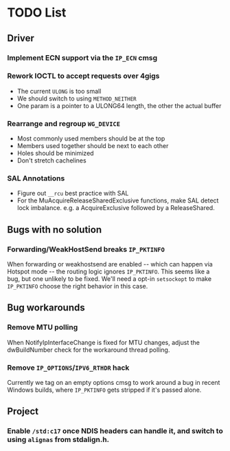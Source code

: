 # TODO List

## Driver

### Implement ECN support via the `IP_ECN` cmsg

### Rework IOCTL to accept requests over 4gigs
- The current `ULONG` is too small
- We should switch to using `METHOD_NEITHER`
- One param is a pointer to a ULONG64 length, the other the actual buffer

### Rearrange and regroup `WG_DEVICE`
- Most commonly used members should be at the top
- Members used together should be next to each other
- Holes should be minimized
- Don't stretch cachelines

### SAL Annotations
- Figure out `__rcu` best practice with SAL
- For the MuAcquireReleaseSharedExclusive functions, make SAL detect lock
  imbalance. e.g. a AcquireExclusive followed by a ReleaseShared.

## Bugs with no solution

### Forwarding/WeakHostSend breaks `IP_PKTINFO`
When forwarding or weakhostsend are enabled -- which can happen via Hotspot
mode -- the routing logic ignores `IP_PKTINFO`. This seems like a bug, but one
unlikely to be fixed. We'll need a opt-in `setsockopt` to make `IP_PKTINFO`
choose the right behavior in this case.

## Bug workarounds

### Remove MTU polling
When NotifyIpInterfaceChange is fixed for MTU changes, adjust the dwBuildNumber
check for the workaround thread polling.

### Remove `IP_OPTIONS`/`IPV6_RTHDR` hack
Currently we tag on an empty options cmsg to work around a bug in recent
Windows builds, where `IP_PKTINFO` gets stripped if it's passed alone.

## Project

### Enable `/std:c17` once NDIS headers can handle it, and switch to using `alignas` from stdalign.h.
